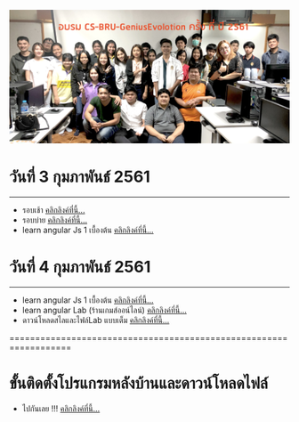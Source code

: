 ![vertical](/backend/images/index.jpg)

# วันที่ 3 กุมภาพันธ์ 2561
------------------
 - รอบเช้า <a href="https://github.com/Darkdion/LearnBru-61/tree/master/%E0%B8%A3%E0%B8%AD%E0%B8%9A%E0%B9%80%E0%B8%82%E0%B9%89%E0%B8%B2/learnHtml">คลิกลิงค์ที่นี้...</a>
 - รอบบ่าย <a href="https://github.com/Darkdion/LearnBru-61/tree/master/%E0%B8%A3%E0%B8%AD%E0%B8%9A%E0%B8%9A%E0%B9%88%E0%B8%B2%E0%B8%A2">คลิกลิงค์ที่นี้...</a>
 - learn angular Js 1 เบื้องต้น <a href="https://github.com/Darkdion/LearnBru-61/tree/master/learn-angular">คลิกลิงค์ที่นี้...</a>

# วันที่ 4 กุมภาพันธ์ 2561
------------------
- learn angular Js 1 เบื้องต้น <a href="https://github.com/Darkdion/LearnBru-61/tree/master/learn-angular">คลิกลิงค์ที่นี้...</a>
- learn angular Lab (ร้านเกมส์ออน์ไลน์) <a href="https://github.com/Darkdion/LearnBru-61/tree/master/learn-angular/Lab">คลิกลิงค์ที่นี้...</a>
- ดาวน์โหลดสไลและไฟล์Lab แบบเต็ม <a href="https://drive.google.com/drive/folders/16bq6dB_iGGhJ7NK6VLJdLeBu7-RpSY8T?usp=sharing">คลิกลิงค์ที่นี้...</a>

==================================================================

# ขั้นติดตั้งโปรแกรมหลังบ้านและดาวน์โหลดไฟล์  
  - ไปกันเลย !!! <a href="https://github.com/Darkdion/CS-BRU-GeniusEvolotion-4-61/tree/master/backend">คลิกลิงค์ที่นี้...</a>
